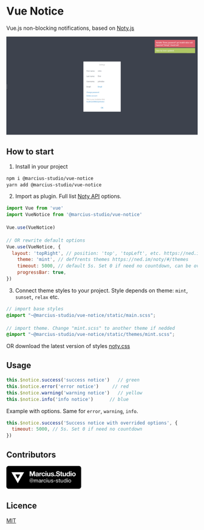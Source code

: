# Vue Notice

Vue.js non-blocking notifications, based on [Noty.js](https://ned.im/noty)

![vue-notice](docs/img.png)

## How to start

1) Install in your project

```sh
npm i @marcius-studio/vue-notice
yarn add @marcius-studio/vue-notice
```

2) Import as plugin. Full list [Noty API](https://ned.im/noty/#/options) options.

```js
import Vue from 'vue'
import VueNotice from '@marcius-studio/vue-notice'

Vue.use(VueNotice)

// OR rewrite default options
Vue.use(VueNotice, {
  layout: 'topRight', // position: 'top', 'topLeft', etc. https://ned.im/noty/#/types
	theme: 'mint', // deffrents themes https://ned.im/noty/#/themes
	timeout: 5000, // default 5s. Set 0 if need no countdown, can be override for each notice
	progressBar: true,
})

```

3) Connect theme styles to your project. Style depends on theme: `mint`, `sunset`, `relax` etc.

```scss
// import base styles
@import "~@marcius-studio/vue-notice/static/main.scss"; 

// import theme. Change "mint.scss" to another theme if nedded
@import "~@marcius-studio/vue-notice/static/themes/mint.scss"; 
```

OR download the latest version of styles [noty.css](https://github.com/needim/noty/blob/master/lib/noty.css)

## Usage

```js
this.$notice.success('success notice')   // green
this.$notice.error('error notice')     // red
this.$notice.warning('warning notice')   // yellow
this.$notice.info('info notice')      // blue
```

Example with options. Same for `error`, `warning`, `info`.

```js
this.$notice.success('Success notice with overrided options', {
  timeout: 5000, // 5s. Set 0 if need no countdown
})
```

## Contributors

<a href="https://github.com/marcius-studio">
<img src="https://raw.githubusercontent.com/marcius-studio/storage/master/badge-marcius-studio.svg" height="60">
</a>  

## Licence

[MIT](http://opensource.org/licenses/MIT)


